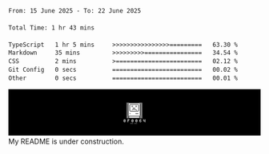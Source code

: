 <!--START_SECTION:waka-->

```txt
From: 15 June 2025 - To: 22 June 2025

Total Time: 1 hr 43 mins

TypeScript   1 hr 5 mins     >>>>>>>>>>>>>>>>=========   63.30 %
Markdown     35 mins         >>>>>>>>>================   34.54 %
CSS          2 mins          >========================   02.12 %
Git Config   0 secs          =========================   00.02 %
Other        0 secs          =========================   00.01 %
```

<!--END_SECTION:waka-->

<img src="https://raw.githubusercontent.com/n3xta/image-hosting/main/img/202411032331174.png"/>
My README is under construction. 
